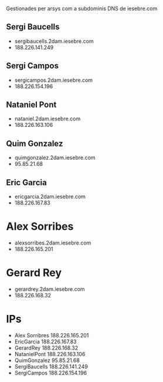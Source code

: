 Gestionades per arsys com a subdominis DNS de iesebre.com

## Sergi Baucells

- sergibaucells.2dam.iesebre.com
- 188.226.141.249

## Sergi Campos

- sergicampos.2dam.iesebre.com
- 188.226.154.196

## Nataniel Pont

- nataniel.2dam.iesebre.com
- 188.226.163.106


## Quim Gonzalez

- quimgonzalez.2dam.iesebre.com
- 95.85.21.68

## Eric Garcia

- ericgarcia.2dam.iesebre.com
- 188.226.167.83

# Alex Sorribes

- alexsorribes.2dam.iesebre.com
- 188.226.165.201

# Gerard Rey

- gerardrey.2dam.iesebre.com
- 188.226.168.32

# IPs

- Alex Sorribres 188.226.165.201
- EricGarcia 188.226.167.83
- GerardRey 188.226.168.32
- NatanielPont 188.226.163.106
- QuimGonzalez 95.85.21.68
- SergiBaucells 188.226.141.249
- SergiCampos 188.226.154.196

